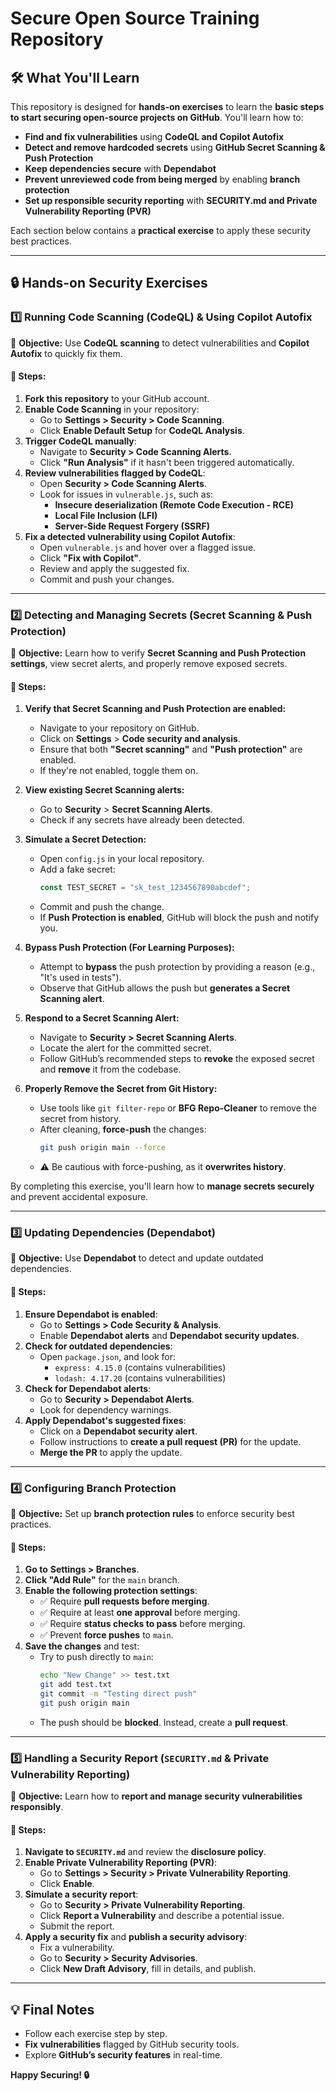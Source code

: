 # Secure Open Source Training Repository

## 🛠️ What You'll Learn
This repository is designed for **hands-on exercises** to learn the **basic steps to start securing open-source projects on GitHub**. You'll learn how to:

- **Find and fix vulnerabilities** using **CodeQL and Copilot Autofix**
- **Detect and remove hardcoded secrets** using **GitHub Secret Scanning & Push Protection**
- **Keep dependencies secure** with **Dependabot**
- **Prevent unreviewed code from being merged** by enabling **branch protection**
- **Set up responsible security reporting** with **SECURITY.md and Private Vulnerability Reporting (PVR)**

Each section below contains a **practical exercise** to apply these security best practices.

---

## 🔒 Hands-on Security Exercises

### **1️⃣ Running Code Scanning (CodeQL) & Using Copilot Autofix**
📌 **Objective:** Use **CodeQL scanning** to detect vulnerabilities and **Copilot Autofix** to quickly fix them.

#### **📝 Steps:**
1. **Fork this repository** to your GitHub account.
2. **Enable Code Scanning** in your repository:
   - Go to **Settings > Security > Code Scanning**.
   - Click **Enable Default Setup** for **CodeQL Analysis**.
3. **Trigger CodeQL manually**:
   - Navigate to **Security > Code Scanning Alerts**.
   - Click **"Run Analysis"** if it hasn't been triggered automatically.
4. **Review vulnerabilities flagged by CodeQL**:
   - Open **Security > Code Scanning Alerts**.
   - Look for issues in `vulnerable.js`, such as:
     - **Insecure deserialization (Remote Code Execution - RCE)**
     - **Local File Inclusion (LFI)**
     - **Server-Side Request Forgery (SSRF)**
5. **Fix a detected vulnerability using Copilot Autofix**:
   - Open `vulnerable.js` and hover over a flagged issue.
   - Click **"Fix with Copilot"**.
   - Review and apply the suggested fix.
   - Commit and push your changes.

---

### **2️⃣ Detecting and Managing Secrets (Secret Scanning & Push Protection)**
📌 **Objective:** Learn how to verify **Secret Scanning and Push Protection settings**, view secret alerts, and properly remove exposed secrets.

#### **📝 Steps:**

1. **Verify that Secret Scanning and Push Protection are enabled:**
   - Navigate to your repository on GitHub.
   - Click on **Settings** > **Code security and analysis**.
   - Ensure that both **"Secret scanning"** and **"Push protection"** are enabled.
   - If they're not enabled, toggle them on.

2. **View existing Secret Scanning alerts:**
   - Go to **Security** > **Secret Scanning Alerts**.
   - Check if any secrets have already been detected.

3. **Simulate a Secret Detection:**
   - Open `config.js` in your local repository.
   - Add a fake secret:
     ```javascript
     const TEST_SECRET = "sk_test_1234567890abcdef";
     ```
   - Commit and push the change.
   - If **Push Protection is enabled**, GitHub will block the push and notify you.

4. **Bypass Push Protection (For Learning Purposes):**
   - Attempt to **bypass** the push protection by providing a reason (e.g., "It's used in tests").
   - Observe that GitHub allows the push but **generates a Secret Scanning alert**.

5. **Respond to a Secret Scanning Alert:**
   - Navigate to **Security > Secret Scanning Alerts**.
   - Locate the alert for the committed secret.
   - Follow GitHub’s recommended steps to **revoke** the exposed secret and **remove** it from the codebase.

6. **Properly Remove the Secret from Git History:**
   - Use tools like `git filter-repo` or **BFG Repo-Cleaner** to remove the secret from history.
   - After cleaning, **force-push** the changes:
     ```bash
     git push origin main --force
     ```
   - ⚠️ Be cautious with force-pushing, as it **overwrites history**.

By completing this exercise, you'll learn how to **manage secrets securely** and prevent accidental exposure.

---

### **3️⃣ Updating Dependencies (Dependabot)**
📌 **Objective:** Use **Dependabot** to detect and update outdated dependencies.

#### **📝 Steps:**
1. **Ensure Dependabot is enabled**:
   - Go to **Settings > Code Security & Analysis**.
   - Enable **Dependabot alerts** and **Dependabot security updates**.
2. **Check for outdated dependencies**:
   - Open `package.json`, and look for:
     - `express: 4.15.0` (contains vulnerabilities)
     - `lodash: 4.17.20` (contains vulnerabilities)
3. **Check for Dependabot alerts**:
   - Go to **Security > Dependabot Alerts**.
   - Look for dependency warnings.
4. **Apply Dependabot's suggested fixes**:
   - Click on a **Dependabot security alert**.
   - Follow instructions to **create a pull request (PR)** for the update.
   - **Merge the PR** to apply the update.

---

### **4️⃣ Configuring Branch Protection**
📌 **Objective:** Set up **branch protection rules** to enforce security best practices.

#### **📝 Steps:**
1. **Go to** **Settings > Branches**.
2. **Click "Add Rule"** for the `main` branch.
3. **Enable the following protection settings**:
   - ✅ Require **pull requests before merging**.
   - ✅ Require at least **one approval** before merging.
   - ✅ Require **status checks to pass** before merging.
   - ✅ Prevent **force pushes** to `main`.
4. **Save the changes** and test:
   - Try to push directly to `main`:
     ```bash
     echo "New Change" >> test.txt
     git add test.txt
     git commit -m "Testing direct push"
     git push origin main
     ```
   - The push should be **blocked**. Instead, create a **pull request**.

---

### **5️⃣ Handling a Security Report (`SECURITY.md` & Private Vulnerability Reporting)**
📌 **Objective:** Learn how to **report and manage security vulnerabilities responsibly**.

#### **📝 Steps:**
1. **Navigate to `SECURITY.md`** and review the **disclosure policy**.
2. **Enable Private Vulnerability Reporting (PVR)**:
   - Go to **Settings > Security > Private Vulnerability Reporting**.
   - Click **Enable**.
3. **Simulate a security report**:
   - Go to **Security > Private Vulnerability Reporting**.
   - Click **Report a Vulnerability** and describe a potential issue.
   - Submit the report.
4. **Apply a security fix** and **publish a security advisory**:
   - Fix a vulnerability.
   - Go to **Security > Security Advisories**.
   - Click **New Draft Advisory**, fill in details, and publish.
---
## **💡 Final Notes**
- Follow each exercise step by step.
- **Fix vulnerabilities** flagged by GitHub security tools.
- Explore **GitHub’s security features** in real-time.

**Happy Securing! 🔒**

